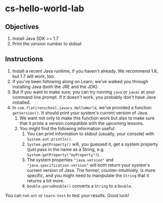 # cs-hello-world-lab

## Objectives

1. Install Java SDK >= 1.7
2. Print the version number to stdout

## Instructions

1. Install a recent Java runtime, if you haven't already. We recommend 1.8, but 1.7 will work, too.
  1. If you've been following along on Learn, we've walked you through installing Java (both the JRE and the JDK).
  2. But if you want to make sure, you can try running `java` or `javac` at your command line prompt. If it doesn't work, you probably don't have Java installed.
2. In `com.flatironschool.javacs.HelloWorld`, we've provided a function `getVersion()`. It should print your system's current version of Java.
   1. We want not only to make this function work but also to make sure that it prints a version compatible with the upcoming lessons.
   2. You might find the following information useful:
      1. You can print information to stdout (usually, your console) with `System.out.println()`.
      2. `System.getProperty()` will, you guessed it, get a system property (just pass in the name as a String, e.g. `System.getProperty("myProperty")`).
      3. The system properties `"java.version"` and `"java.specification.version"` will both return your system's current version of Java. The former, counter-intuitively, is more specific, and you might need to manipulate the `String` that it returns a bit more.
      4. `Double.parseDouble()` converts a `String` to a `Double`.

You can run `ant` or `learn-test` to test your results. Good luck!
